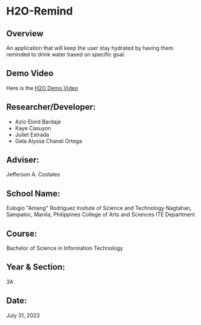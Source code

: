 # H2O-Remind



## Overview
An application that will keep the user stay hydrated by having them reminded to drink water based on specific goal.


## Demo Video
Here is the
[H2O Demo Video](https://drive.google.com/file/d/1h85f2FTU7KrRKcLfqcU0TxsmpbjGf6IP/view?fbclid=IwAR0Q_u9oceODJJNmV77efBf47taZ9oWmvytC9T-LCw0YPPSNtLYi6SehLjA)
## Researcher/Developer:
- Azio Elord Bardaje
- Kaye Casuyon
- Juliet Estrada
- Gela Alyssa Chanel Ortega
## Adviser:
Jefferson A. Costales
## School Name:
Eulogio "Amang" Rodriguez Insitute of Science and Technology
Nagtahan, Sampaloc, Manila, Philippines
College of Arts and Sciences
ITE Department
## Course:
Bachelor of Science in Information Technology
## Year & Section:
3A
## Date: 
July 31, 2023


